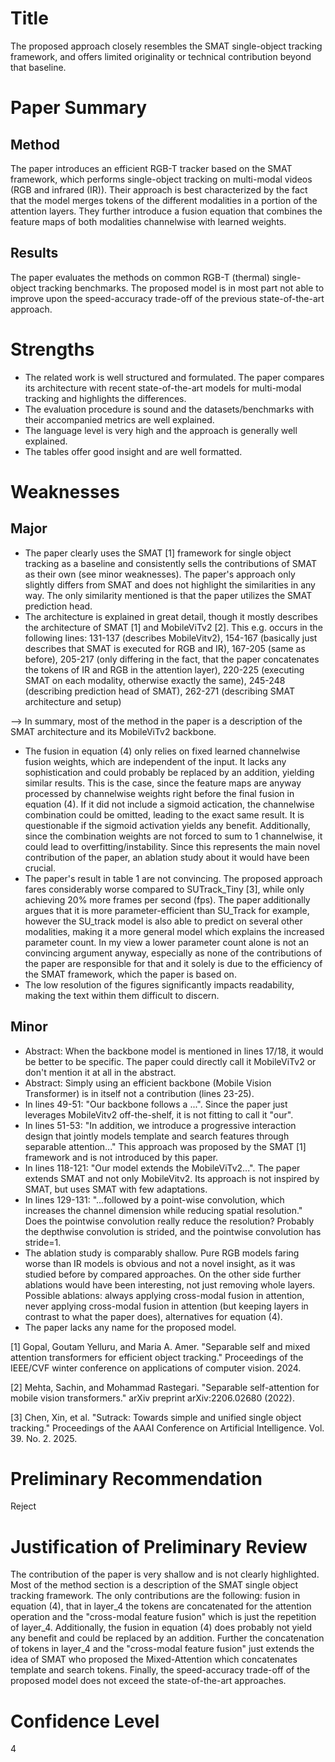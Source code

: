 
# Title
The proposed approach closely resembles the SMAT single-object tracking framework, and offers limited originality or technical contribution beyond that baseline.

# Paper Summary
## Method
The paper introduces an efficient RGB-T tracker based on the SMAT framework, which performs single-object tracking on multi-modal videos (RGB and infrared (IR)). Their approach is best characterized by the fact that the model merges tokens of the different modalities in a portion of the attention layers. They further introduce a fusion equation that combines the feature maps of both modalities channelwise with learned weights.
## Results
The paper evaluates the methods on common RGB-T (thermal) single-object tracking benchmarks. The proposed model is in most part not able to improve upon the speed-accuracy trade-off of the previous state-of-the-art approach. 


# Strengths
* The related work is well structured and formulated. The paper compares  its architecture with recent state-of-the-art models for multi-modal tracking and highlights the differences.
* The evaluation procedure is sound and the datasets/benchmarks with their accompanied metrics are well explained.
* The language level is very high and the approach is generally well explained.
* The tables offer good insight and are well formatted.


# Weaknesses

## Major
* The paper clearly uses the SMAT [1] framework for single object tracking as a baseline and consistently sells the contributions of SMAT as their own (see minor weaknesses). The paper's approach only slightly differs from SMAT and does not highlight the similarities in any way. The only similarity mentioned is that the paper utilizes the SMAT prediction head. 
* The architecture is explained in great detail, though it mostly describes the architecture of SMAT [1] and MobileViTv2 [2]. This e.g. occurs in the following lines: 131-137 (describes MobileVitv2), 154-167 (basically just describes that SMAT is executed for RGB and IR), 167-205 (same as before), 205-217 (only differing in the fact, that the paper concatenates the tokens of IR and RGB in the attention layer), 220-225 (executing SMAT on each modality, otherwise exactly the same), 245-248 (describing prediction head of SMAT), 262-271 (describing SMAT architecture and setup)

--> In summary, most of the method in the paper is a description of the SMAT architecture and its MobileViTv2 backbone.
* The fusion in equation (4) only relies on fixed learned channelwise fusion weights, which are independent of the input. It lacks any sophistication and could probably be replaced by an addition, yielding similar results. This is the case, since the feature maps are anyway processed by channelwise weights right before the final fusion in equation (4). If it did not include a sigmoid actication, the channelwise combination could be omitted, leading to the exact same result. It is questionable if the sigmoid activation yields any benefit. 
Additionally, since the combination weights are not forced to sum to 1 channelwise, it could lead to overfitting/instability.
Since this represents the main novel contribution of the paper, an ablation study about it would have been crucial.
* The paper's result in table 1 are not convincing. The proposed approach fares considerably worse compared to SUTrack_Tiny [3], while only achieving 20% more frames per second (fps). The paper additionally argues that it is more parameter-efficient than SU_Track for example, however the SU_track model is also able to predict on several other modalities, making it a more general model which explains the increased parameter count. In my view a lower parameter count alone is not an convincing argument anyway, especially as none of the contributions of the paper are responsible for that and it solely is due to the efficiency of the SMAT framework, which the paper is based on.
* The low resolution of the figures significantly impacts readability, making the text within them difficult to discern.




## Minor
* Abstract: When the backbone model is mentioned in lines 17/18, it would be better to be specific. The paper could directly call it MobileViTv2 or don't mention it at all in the abstract.
* Abstract: Simply using an efficient backbone (Mobile Vision Transformer) is in itself not a contribution (lines 23-25). 
* In lines 49-51: "Our backbone follows a ...". Since the paper just leverages MobileVitv2 off-the-shelf, it is not fitting to call it "our".
* In lines 51-53: "In addition, we introduce a progressive interaction design that jointly models template and search features through separable attention..." This approach was proposed by the SMAT [1] framework and is not introduced by this paper. 
* In lines 118-121: "Our model extends the MobileViTv2...". The paper extends SMAT and not only MobileVitv2. Its approach is not inspired by SMAT, but uses SMAT with few adaptations.
* In lines 129-131: "...followed by a point-wise convolution, which increases the channel dimension while reducing spatial resolution." Does the pointwise convolution really reduce the resolution? Probably the depthwise convolution is strided, and the pointwise convolution has stride=1.
* The ablation study is comparably shallow. Pure RGB models faring worse than IR models is obvious and not a novel insight, as it was studied before by compared approaches. On the other side further ablations would have been interesting, not just removing whole layers. Possible ablations: always applying cross-modal fusion in attention, never applying cross-modal fusion in attention (but keeping layers in contrast to what the paper does), alternatives for equation (4).   
* The paper lacks any name for the proposed model.


[1] Gopal, Goutam Yelluru, and Maria A. Amer. "Separable self and mixed attention transformers for efficient object tracking." Proceedings of the IEEE/CVF winter conference on applications of computer vision. 2024.

[2] Mehta, Sachin, and Mohammad Rastegari. "Separable self-attention for mobile vision transformers." arXiv preprint arXiv:2206.02680 (2022).

[3] Chen, Xin, et al. "Sutrack: Towards simple and unified single object tracking." Proceedings of the AAAI Conference on Artificial Intelligence. Vol. 39. No. 2. 2025.

# Preliminary Recommendation
Reject


# Justification of Preliminary Review
The contribution of the paper is very shallow and is not clearly highlighted. Most of the method section is a description of the SMAT single object tracking framework. The only contributions are the following: fusion in equation (4), that in layer_4 the tokens are concatenated for the attention operation and the "cross-modal feature fusion" which is just the repetition of layer_4. Additionally, the fusion in equation (4) does probably not yield any benefit and could be replaced by an addition. Further the concatenation of tokens in layer_4 and the "cross-modal feature fusion" just extends the idea of SMAT who proposed the Mixed-Attention which concatenates template and search tokens.
Finally, the speed-accuracy trade-off of the proposed model does not exceed the state-of-the-art approaches.




# Confidence Level
4